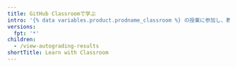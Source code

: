 ```yaml
---
title: GitHub Classroomで学ぶ
intro: '{% data variables.product.prodname_classroom %} の授業に参加し、教師からの評価を見ることができます。'
versions:
  fpt: '*'
children:
  - /view-autograding-results
shortTitle: Learn with Classroom
---
```


